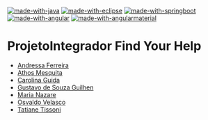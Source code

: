 [![made-with-java](https://img.shields.io/badge/Made%20with-mysql-1f425f.svg)](https://www.mysql.com/)
[![made-with-eclipse](https://img.shields.io/badge/Made%20with-eclipse-1f425f.svg)](https://www.eclipse.org/)
[![made-with-springboot](https://img.shields.io/badge/Made%20with-springboot-1f425f.svg)](https://spring.io/projects/spring-boot)
[![made-with-angular](https://img.shields.io/badge/Made%20with-angular-1f425f.svg)](https://angular.io/)
[![made-with-angularmaterial](https://img.shields.io/badge/Made%20with-angularmaterial-1f425f.svg)](https://material.angular.io/)

# ProjetoIntegrador Find Your Help

- <a href = "https://github.com/Andressaffs"> Andressa Ferreira </a>
- <a href = "https://github.com/athosgpm"> Athos Mesquita </a>
- <a href = "https://github.com/Carolguida">Carolina Guida</a>
- <a href = "https://github.com/GUSTAVO-GUILHEN">Gustavo de Souza Guilhen</a>
- <a href = "https://github.com/MariaNazar">Maria Nazare</a>
- <a href = "https://github.com/Velasco18">Osvaldo Velasco</a>
- <a href = "https://github.com/tatiantunes">Tatiane Tissoni</a>



